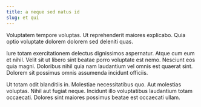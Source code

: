 ```yaml
---
title: a neque sed natus id
slug: et qui
---
```


Voluptatem tempore voluptas. Ut reprehenderit maiores explicabo. Quia optio voluptate dolorem dolorem sed deleniti quas.

Iure totam exercitationem delectus dignissimos aspernatur. Atque cum eum et nihil. Velit sit ut libero sint beatae porro voluptate est nemo. Nesciunt eos quia magni. Doloribus nihil quia nam laudantium vel omnis est quaerat sint. Dolorem sit possimus omnis assumenda incidunt officiis.

Ut totam odit blanditiis in. Molestiae necessitatibus quo. Aut molestias voluptas. Nihil aut fugiat neque. Incidunt illo voluptatibus laudantium totam occaecati. Dolores sint maiores possimus beatae est occaecati ullam.

